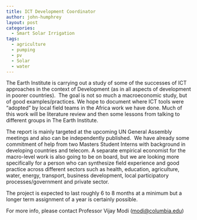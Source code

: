 ```yaml
---
title: ICT Development Coordinator
author: john-humphrey
layout: post
categories:
  - Smart Solar Irrigation
tags:
  - agriculture
  - pumping
  - pv
  - Solar
  - water
---
```

The Earth Institute is carrying out a study of some of the successes of ICT approaches in the context of Development (as in all aspects of development in poorer countries).  The goal is not so much a macroeconomic study, but of good examples/practices. We hope to document where ICT tools were &#8220;adopted&#8221; by local field teams in the Africa work we have done. Much of this work will be literature review and then some lessons from talking to different groups in The Earth Institute.


The report is mainly targeted at the upcoming UN General Assembly meetings and also can be independently published.  We have already some commitment of help from two Masters Student Interns with background in developing countries and telecom. A separate empirical economist for the macro-level work is also going to be on board, but we are looking more specifically for a person who can synthesize field experience and good practice across different sectors such as health, education, agriculture, water, energy, transport, business development, local participatory processes/government and private sector.

The project is expected to last roughly 6 to 8 months at a minimum but a longer term assignment of a year is certainly possible.

For more info, please contact Professor Vijay Modi (modi@columbia.edu)
